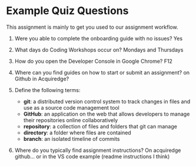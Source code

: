 # Example Quiz Questions

This assignment is mainly to get you used to our assignment workflow.

1. Were you able to complete the onboarding guide with no issues?
   Yes
2. What days do Coding Workshops occur on?
   Mondays and Thursdays
3. How do you open the Developer Console in Google Chrome?
   F12
4. Where can you find guides on how to start or submit an assignment?
   on Github in Acquiredge?
5. Define the following terms:

    - **git**: a distributed version control system to track changes in files and use as a source code management tool
    - **GitHub**: an application on the web that allows developers to manage their repositories online collaboratively
    - **repository**: a collection of files and folders that git can manage
    - **directory**: a folder where files are contained
    - **branch**: an isolated timeline of commits

6. Where do you typically find assignment instructions?
   On acquiredge github... or in the VS code example (readme instructions I think)
